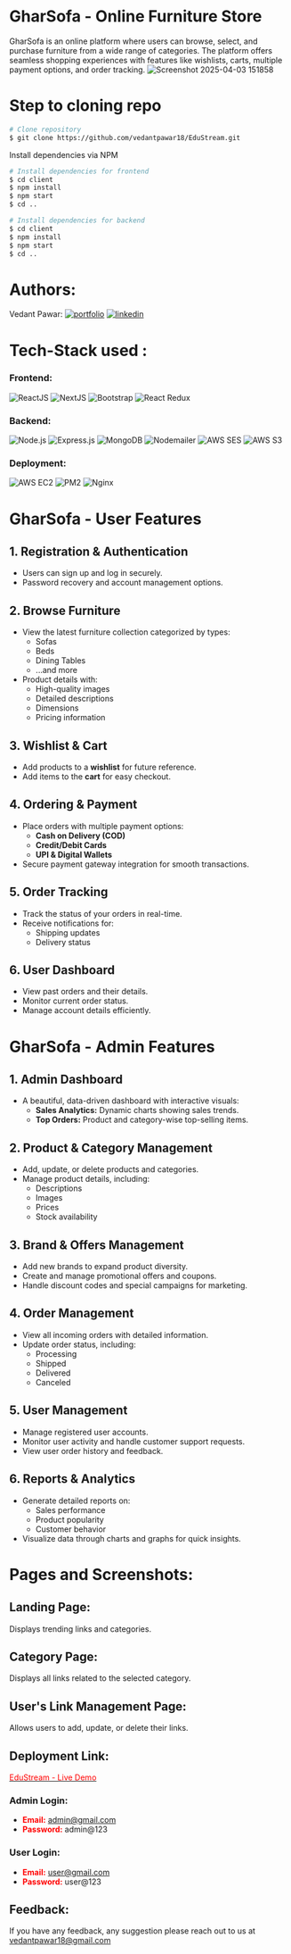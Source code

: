 # GharSofa - Online Furniture Store
GharSofa is an online platform where users can browse, select, and purchase furniture from a wide range of categories. The platform offers seamless shopping experiences with features like wishlists, carts, multiple payment options, and order tracking.
![Screenshot 2025-04-03 151858](https://github.com/user-attachments/assets/ebd3c75c-7037-4af7-99f2-13022cb11e92)




# Step to cloning repo

```bash
# Clone repository
$ git clone https://github.com/vedantpawar18/EduStream.git
```
Install dependencies via NPM 

```bash
# Install dependencies for frontend
$ cd client
$ npm install
$ npm start
$ cd ..

# Install dependencies for backend
$ cd client
$ npm install
$ npm start
$ cd ..
```

# Authors:    
 Vedant Pawar:
[![portfolio](https://img.shields.io/badge/my_portfolio-000?style=for-the-badge&logo=ko-fi&logoColor=white)](https://github.com/vedantpawar18)
[![linkedin](https://img.shields.io/badge/linkedin-0A66C2?style=for-the-badge&logo=linkedin&logoColor=white)](https://www.linkedin.com/in/vedant-pawar-5319791b5/)  


# Tech-Stack used : 

### **Frontend:**
![ReactJS](https://img.shields.io/badge/ReactJS-20232A?style=for-the-badge&logo=react&logoColor=61DAFB) ![NextJS](https://img.shields.io/badge/NextJS-000000?style=for-the-badge&logo=next.js&logoColor=white) ![Bootstrap](https://img.shields.io/badge/Bootstrap-563D7C?style=for-the-badge&logo=bootstrap&logoColor=white) ![React Redux](https://img.shields.io/badge/Redux-593D88?style=for-the-badge&logo=redux&logoColor=white)

### **Backend:**
![Node.js](https://img.shields.io/badge/Node.js-339933?style=for-the-badge&logo=node.js&logoColor=white) ![Express.js](https://img.shields.io/badge/Express.js-000000?style=for-the-badge&logo=express&logoColor=white) ![MongoDB](https://img.shields.io/badge/MongoDB-43B02A?style=for-the-badge&logo=MongoDB&logoColor=white) ![Nodemailer](https://img.shields.io/badge/Nodemailer-000000?style=for-the-badge&logo=npm&logoColor=white) ![AWS SES](https://img.shields.io/badge/AWS%20SES-FF9900?style=for-the-badge&logo=amazonaws&logoColor=white) ![AWS S3](https://img.shields.io/badge/AWS%20S3-569A31?style=for-the-badge&logo=amazons3&logoColor=white)

### **Deployment:**
![AWS EC2](https://img.shields.io/badge/AWS%20EC2-FF9900?style=for-the-badge&logo=amazonaws&logoColor=white) ![PM2](https://img.shields.io/badge/PM2-2F353B?style=for-the-badge&logo=pm2&logoColor=white) ![Nginx](https://img.shields.io/badge/Nginx-009639?style=for-the-badge&logo=nginx&logoColor=white)


# **GharSofa - User Features**

## **1. Registration & Authentication**
- Users can sign up and log in securely.
- Password recovery and account management options.

## **2. Browse Furniture**
- View the latest furniture collection categorized by types:
  - Sofas
  - Beds
  - Dining Tables
  - ...and more
- Product details with:
  - High-quality images
  - Detailed descriptions
  - Dimensions
  - Pricing information

## **3. Wishlist & Cart**
- Add products to a **wishlist** for future reference.
- Add items to the **cart** for easy checkout.

## **4. Ordering & Payment**
- Place orders with multiple payment options:
  - **Cash on Delivery (COD)**
  - **Credit/Debit Cards**
  - **UPI & Digital Wallets**
- Secure payment gateway integration for smooth transactions.

## **5. Order Tracking**
- Track the status of your orders in real-time.
- Receive notifications for:
  - Shipping updates
  - Delivery status

## **6. User Dashboard**
- View past orders and their details.
- Monitor current order status.
- Manage account details efficiently.


# **GharSofa - Admin Features**
## **1. Admin Dashboard**
- A beautiful, data-driven dashboard with interactive visuals:
  - **Sales Analytics:** Dynamic charts showing sales trends.
  - **Top Orders:** Product and category-wise top-selling items.

## **2. Product & Category Management**
- Add, update, or delete products and categories.
- Manage product details, including:
  - Descriptions
  - Images
  - Prices
  - Stock availability

## **3. Brand & Offers Management**
- Add new brands to expand product diversity.
- Create and manage promotional offers and coupons.
- Handle discount codes and special campaigns for marketing.

## **4. Order Management**
- View all incoming orders with detailed information.
- Update order status, including:
  - Processing
  - Shipped
  - Delivered
  - Canceled

## **5. User Management**
- Manage registered user accounts.
- Monitor user activity and handle customer support requests.
- View user order history and feedback.

## **6. Reports & Analytics**
- Generate detailed reports on:
  - Sales performance
  - Product popularity
  - Customer behavior
- Visualize data through charts and graphs for quick insights.


# Pages and Screenshots:
 ## Landing Page:
Displays trending links and categories.
 ## Category Page:
Displays all links related to the selected category.
 ## User's Link Management Page:
Allows users to add, update, or delete their links.
 
 
## Deployment Link:  
[<span style="color:red">EduStream - Live Demo</span>](http://ec2-13-233-22-132.ap-south-1.compute.amazonaws.com/)

### Admin Login:
- <span style="color: red; font-weight: bold;">Email:</span> admin@gmail.com  
- <span style="color: red; font-weight: bold;">Password:</span> admin@123

### User Login:
- <span style="color: red; font-weight: bold;">Email:</span> user@gmail.com  
- <span style="color: red; font-weight: bold;">Password:</span> user@123


## Feedback: 
If you have any feedback, any suggestion please reach out to us at 
vedantpawar18@gmail.com







